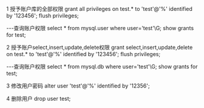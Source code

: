 

1 授予账户库的全部权限
grant all privileges on test.* to 'test'@'%' identified by '123456';
flush privileges;

---查询账户权限
select * from mysql.user where user='test'\G;
show grants for test;


2 授予账户select,insert,update,delete权限
grant select,insert,update,delete on test.* to 'test'@'%' identified by '123456';
flush privileges;

---查询账户权限
select * from mysql.db where user='test'\G;
show grants for test;


3 修改用户密码
alter user 'test'@'%' identified by '12356';

4 删除用户
drop user test;

